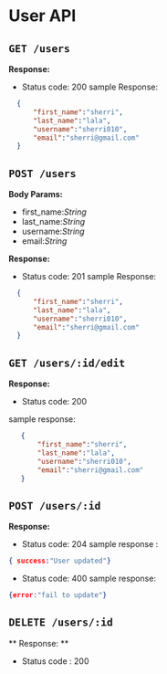 # User API
 
 ## `GET /users`
 

**Response:** 
 - Status code: 200
sample Response:

 ```json
   {
       "first_name":"sherri",
       "last_name":"lala",
       "username":"sherri010",
       "email":"sherri@gmail.com"
   }
 ```
 ## `POST /users`
 **Body Params:**
 - first_name:*String*
 - last_name:*String*
 - username:*String*
 - email:*String*
 

**Response:** 
 - Status code: 201
sample Response:

 ```json
   {
       "first_name":"sherri",
       "last_name":"lala",
       "username":"sherri010",
       "email":"sherri@gmail.com"
   }
 ```

## `GET /users/:id/edit`

**Response:**
- Status code: 200

sample response:
```json
   {
       "first_name":"sherri",
       "last_name":"lala",
       "username":"sherri010",
       "email":"sherri@gmail.com"
   }
  ``` 
   
   
## `POST /users/:id`

**Response:**
- Status code: 204
sample response :
```json
{ success:"User updated"}
```
- Status code: 400
sample response:
```json
{error:"fail to update"}
```



## `DELETE /users/:id`
** Response: **
- Status code : 200
